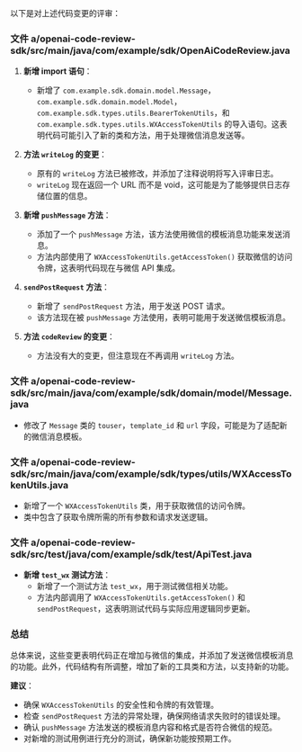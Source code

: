 以下是对上述代码变更的评审：

### 文件 a/openai-code-review-sdk/src/main/java/com/example/sdk/OpenAiCodeReview.java

1. **新增 import 语句**：
   - 新增了 `com.example.sdk.domain.model.Message`，`com.example.sdk.domain.model.Model`，`com.example.sdk.types.utils.BearerTokenUtils`，和 `com.example.sdk.types.utils.WXAccessTokenUtils` 的导入语句。这表明代码可能引入了新的类和方法，用于处理微信消息发送等。

2. **方法 `writeLog` 的变更**：
   - 原有的 `writeLog` 方法已被修改，并添加了注释说明将写入评审日志。
   - `writeLog` 现在返回一个 URL 而不是 void，这可能是为了能够提供日志存储位置的信息。

3. **新增 `pushMessage` 方法**：
   - 添加了一个 `pushMessage` 方法，该方法使用微信的模板消息功能来发送消息。
   - 方法内部使用了 `WXAccessTokenUtils.getAccessToken()` 获取微信的访问令牌，这表明代码现在与微信 API 集成。

4. **`sendPostRequest` 方法**：
   - 新增了 `sendPostRequest` 方法，用于发送 POST 请求。
   - 该方法现在被 `pushMessage` 方法使用，表明可能用于发送微信模板消息。

5. **方法 `codeReview` 的变更**：
   - 方法没有大的变更，但注意现在不再调用 `writeLog` 方法。

### 文件 a/openai-code-review-sdk/src/main/java/com/example/sdk/domain/model/Message.java

- 修改了 `Message` 类的 `touser`，`template_id` 和 `url` 字段，可能是为了适配新的微信消息模板。

### 文件 a/openai-code-review-sdk/src/main/java/com/example/sdk/types/utils/WXAccessTokenUtils.java

- 新增了一个 `WXAccessTokenUtils` 类，用于获取微信的访问令牌。
- 类中包含了获取令牌所需的所有参数和请求发送逻辑。

### 文件 a/openai-code-review-sdk/src/test/java/com/example/sdk/test/ApiTest.java

- **新增 `test_wx` 测试方法**：
  - 新增了一个测试方法 `test_wx`，用于测试微信相关功能。
  - 方法内部调用了 `WXAccessTokenUtils.getAccessToken()` 和 `sendPostRequest`，这表明测试代码与实际应用逻辑同步更新。

### 总结

总体来说，这些变更表明代码正在增加与微信的集成，并添加了发送微信模板消息的功能。此外，代码结构有所调整，增加了新的工具类和方法，以支持新的功能。

**建议**：

- 确保 `WXAccessTokenUtils` 的安全性和令牌的有效管理。
- 检查 `sendPostRequest` 方法的异常处理，确保网络请求失败时的错误处理。
- 确认 `pushMessage` 方法发送的模板消息内容和格式是否符合微信的规范。
- 对新增的测试用例进行充分的测试，确保新功能按预期工作。